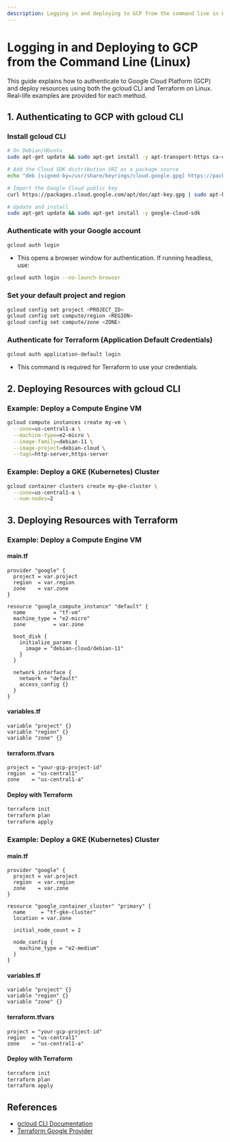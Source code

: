 ```yaml
---
description: Logging in and deploying to GCP from the command line in Linux
---
```


# Logging in and Deploying to GCP from the Command Line (Linux)

This guide explains how to authenticate to Google Cloud Platform (GCP) and deploy resources using both the gcloud CLI and Terraform on Linux. Real-life examples are provided for each method.

## 1. Authenticating to GCP with gcloud CLI

### Install gcloud CLI

```bash
# On Debian/Ubuntu
sudo apt-get update && sudo apt-get install -y apt-transport-https ca-certificates gnupg

# Add the Cloud SDK distribution URI as a package source
echo "deb [signed-by=/usr/share/keyrings/cloud.google.gpg] https://packages.cloud.google.com/apt cloud-sdk main" | sudo tee -a /etc/apt/sources.list.d/google-cloud-sdk.list

# Import the Google Cloud public key
curl https://packages.cloud.google.com/apt/doc/apt-key.gpg | sudo apt-key add -

# Update and install
sudo apt-get update && sudo apt-get install -y google-cloud-sdk
```

### Authenticate with your Google account

```bash
gcloud auth login
```
- This opens a browser window for authentication. If running headless, use:
```bash
gcloud auth login --no-launch-browser
```

### Set your default project and region

```bash
gcloud config set project <PROJECT_ID>
gcloud config set compute/region <REGION>
gcloud config set compute/zone <ZONE>
```

### Authenticate for Terraform (Application Default Credentials)

```bash
gcloud auth application-default login
```
- This command is required for Terraform to use your credentials.

## 2. Deploying Resources with gcloud CLI

### Example: Deploy a Compute Engine VM

```bash
gcloud compute instances create my-vm \
  --zone=us-central1-a \
  --machine-type=e2-micro \
  --image-family=debian-11 \
  --image-project=debian-cloud \
  --tags=http-server,https-server
```

### Example: Deploy a GKE (Kubernetes) Cluster

```bash
gcloud container clusters create my-gke-cluster \
  --zone=us-central1-a \
  --num-nodes=2
```

## 3. Deploying Resources with Terraform

### Example: Deploy a Compute Engine VM

#### main.tf
```hcl
provider "google" {
  project = var.project
  region  = var.region
  zone    = var.zone
}

resource "google_compute_instance" "default" {
  name         = "tf-vm"
  machine_type = "e2-micro"
  zone         = var.zone

  boot_disk {
    initialize_params {
      image = "debian-cloud/debian-11"
    }
  }

  network_interface {
    network = "default"
    access_config {}
  }
}
```

#### variables.tf
```hcl
variable "project" {}
variable "region" {}
variable "zone" {}
```

#### terraform.tfvars
```hcl
project = "your-gcp-project-id"
region  = "us-central1"
zone    = "us-central1-a"
```

#### Deploy with Terraform
```bash
terraform init
terraform plan
terraform apply
```

### Example: Deploy a GKE (Kubernetes) Cluster

#### main.tf
```hcl
provider "google" {
  project = var.project
  region  = var.region
  zone    = var.zone
}

resource "google_container_cluster" "primary" {
  name     = "tf-gke-cluster"
  location = var.zone

  initial_node_count = 2

  node_config {
    machine_type = "e2-medium"
  }
}
```

#### variables.tf
```hcl
variable "project" {}
variable "region" {}
variable "zone" {}
```

#### terraform.tfvars
```hcl
project = "your-gcp-project-id"
region  = "us-central1"
zone    = "us-central1-a"
```

#### Deploy with Terraform
```bash
terraform init
terraform plan
terraform apply
```

## References
- [gcloud CLI Documentation](https://cloud.google.com/sdk/docs)
- [Terraform Google Provider](https://registry.terraform.io/providers/hashicorp/google/latest/docs)
